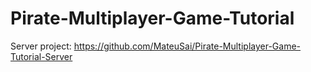 # Pirate-Multiplayer-Game-Tutorial

Server project: https://github.com/MateuSai/Pirate-Multiplayer-Game-Tutorial-Server

